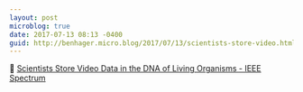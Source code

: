```yaml
---
layout: post
microblog: true
date: 2017-07-13 08:13 -0400
guid: http://benhager.micro.blog/2017/07/13/scientists-store-video.html
---
```

🔬 [Scientists Store Video Data in the DNA of Living Organisms - IEEE Spectrum](http://spectrum.ieee.org/the-human-os/biomedical/devices/scientists-store-video-data-in-the-dna-of-living-organisms)
